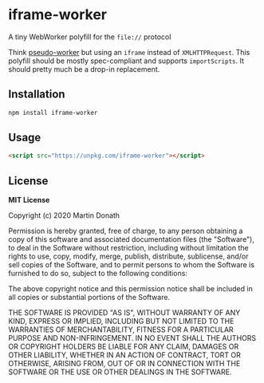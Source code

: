 # iframe-worker

A tiny WebWorker polyfill for the `file://` protocol

Think [pseudo-worker][1] but using an `iframe` instead of `XMLHTTPRequest`.
This polyfill should be mostly spec-compliant and supports `importScripts`.
It should pretty much be a drop-in replacement.

## Installation

``` sh
npm install iframe-worker
```

## Usage

``` html
<script src="https://unpkg.com/iframe-worker"></script>
```

## License

**MIT License**

Copyright (c) 2020 Martin Donath

Permission is hereby granted, free of charge, to any person obtaining a copy
of this software and associated documentation files (the "Software"), to
deal in the Software without restriction, including without limitation the
rights to use, copy, modify, merge, publish, distribute, sublicense, and/or
sell copies of the Software, and to permit persons to whom the Software is
furnished to do so, subject to the following conditions:

The above copyright notice and this permission notice shall be included in
all copies or substantial portions of the Software.

THE SOFTWARE IS PROVIDED "AS IS", WITHOUT WARRANTY OF ANY KIND, EXPRESS OR
IMPLIED, INCLUDING BUT NOT LIMITED TO THE WARRANTIES OF MERCHANTABILITY,
FITNESS FOR A PARTICULAR PURPOSE AND NON-INFRINGEMENT. IN NO EVENT SHALL THE
AUTHORS OR COPYRIGHT HOLDERS BE LIABLE FOR ANY CLAIM, DAMAGES OR OTHER
LIABILITY, WHETHER IN AN ACTION OF CONTRACT, TORT OR OTHERWISE, ARISING
FROM, OUT OF OR IN CONNECTION WITH THE SOFTWARE OR THE USE OR OTHER DEALINGS
IN THE SOFTWARE.

  [1]: https://github.com/nolanlawson/pseudo-worker
